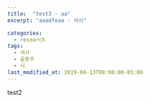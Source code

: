 ```yaml
---
title:  "test3 - aa"
excerpt: "aaadfeaa - 서시"

categories:
  - research
tags:
  - 서시
  - 윤동주
  - 시
last_modified_at: 2019-04-13T08:06:00-05:00
---
```


test2